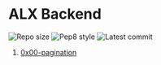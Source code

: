# ALX Backend

![Repo size](https://img.shields.io/github/repo-size/franklinobasy/alx-backend)
![Pep8 style](https://img.shields.io/badge/PEP8-style%20guide-purple?style=round-square)
![Latest commit](https://img.shields.io/github/last-commit/franklinobasy/alx-backend/master?style=round-square)

1. [0x00-pagination](./0x00-pagination/)
